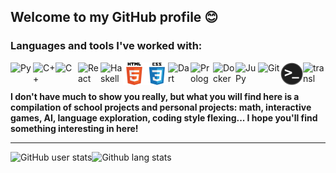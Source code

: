 ## Welcome to my GitHub profile :blush:

### Languages and tools I've worked with:

[<img align="left" alt="Py"      width="36px" src="https://upload.wikimedia.org/wikipedia/commons/thumb/c/c3/Python-logo-notext.svg/1024px-Python-logo-notext.svg.png" />](https://github.com/QuentindiMeo/python-chess)
[<img align="left" alt="C++"     width="36px" src="https://upload.wikimedia.org/wikipedia/commons/thumb/1/18/ISO_C%2B%2B_Logo.svg/1822px-ISO_C%2B%2B_Logo.svg.png" />](https://github.com/QuentindiMeo/Quoter)
[<img align="left" alt="C"       width="36px" src="https://upload.wikimedia.org/wikipedia/commons/thumb/1/18/C_Programming_Language.svg/695px-C_Programming_Language.svg.png" />](https://github.com/QuentindiMeo/Project-Euler)
[<img align="left" alt="React"   width="36px" src="https://upload.wikimedia.org/wikipedia/commons/thumb/a/a7/React-icon.svg/2300px-React-icon.svg.png" />](https://github.com/QuentindiMeo)
[<img align="left" alt="Haskell" width="36px" src="https://img.stackshare.io/service/1069/oCgm29k9.png" />](https://github.com/QuentindiMeo)
[<img align="left" alt="HTML"    width="36px" src="https://raw.githubusercontent.com/github/explore/80688e429a7d4ef2fca1e82350fe8e3517d3494d/topics/html/html.png" />](https://github.com/QuentindiMeo/IllaVita)
[<img align="left" alt="CSS"     width="36px" src="https://raw.githubusercontent.com/github/explore/80688e429a7d4ef2fca1e82350fe8e3517d3494d/topics/css/css.png" />](https://github.com/QuentindiMeo/IllaVita)
[<img align="left" alt="Dart"    width="36px" src="https://upload.wikimedia.org/wikipedia/commons/7/7e/Dart-logo.png" />](https://github.com/QuentindiMeo)
[<img align="left" alt="Prolog"  width="36px" src="https://dashboard.snapcraft.io/site_media/appmedia/2020/04/Prolog-logo-512.png" />](https://github.com/QuentindiMeo)
[<img align="left" alt="Docker"  width="36px" src="https://cdn.iconscout.com/icon/free/png-256/free-docker-226091.png" />](https://github.com/QuentindiMeo)
[<img align="left" alt="JuPy"    width="36px" src="https://upload.wikimedia.org/wikipedia/commons/thumb/3/38/Jupyter_logo.svg/1200px-Jupyter_logo.svg.png" />](https://github.com/QuentindiMeo)
[<img align="left" alt="Git"     width="36px" src="https://i.pinimg.com/originals/01/e5/00/01e500fca29c045d432b64f285f9c229.png" />](https://github.com/QuentindiMeo)
[<img align="left" alt="Script"  width="36px" src="https://raw.githubusercontent.com/github/explore/80688e429a7d4ef2fca1e82350fe8e3517d3494d/topics/terminal/terminal.png" />](https://github.com/QuentindiMeo)
[<img align="left" alt="transl"  width="36px" src="https://upload.wikimedia.org/wikipedia/commons/1/14/Google_Translate_logo_%28old%29.png" />](https://github.com/QuentindiMeo)

<wbr /><br />

<hr />

<b>I don't have much to show you really, but what you will find here is a compilation of school projects and personal projects: math, interactive games, AI, language exploration, coding style flexing... I hope you'll find something interesting in here!</b>

<hr />

[<img align="left" alt="GitHub user stats" src="https://github-readme-stats.vercel.app/api?username=QuentindiMeo&count_private=true&include_all_commits=true&show_icons=true&hide_border=true" />](https://github.com/QuentindiMeo)
[<img align="left" alt="Github lang stats" src="https://github-readme-stats.vercel.app/api/top-langs/?username=quentindimeo&count_private=true&langs_count=8&layout=compact&show_icons=true&hide_border=true" />](https://github.com/QuentindiMeo)
